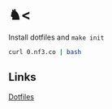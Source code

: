 # ♞<

Install dotfiles and `make init`

```bash
curl 0.nf3.co | bash
```

## Links

[Dotfiles](https://github.com/cblanc/dotfiles)

